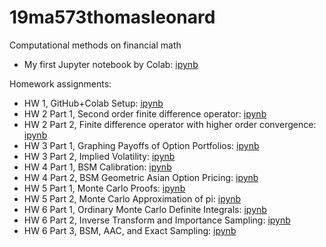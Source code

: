# 19ma573thomasleonard
Computational methods on financial math

* My first Jupyter notebook by Colab: [ipynb](src/first_notebook_v01.ipynb)

Homework assignments:
* HW 1, GitHub+Colab Setup: [ipynb](src/homework1_v01.ipynb)
* HW 2 Part 1, Second order finite difference operator: [ipynb](src/hw2_second_fd_v01.ipynb)
* HW 2 Part 2, Finite difference operator with higher order convergence: [ipynb](src/hw2_ex_fd_v02.ipynb)
* HW 3 Part 1, Graphing Payoffs of Option Portfolios: [ipynb](src/hw3_option_combinations_v02.ipynb)
* HW 3 Part 2, Implied Volatility: [ipynb](src/hw3_implied_volatility_v02.ipynb)
* HW 4 Part 1, BSM Calibration: [ipynb](src/hw4_bsm_calibration_v02.ipynb)
* HW 4 Part 2, BSM Geometric Asian Option Pricing: [ipynb](src/hw4_bsm_geometric_asian_option_v02.ipynb)
* HW 5 Part 1, Monte Carlo Proofs: [ipynb](src/hw5_mc_01_v02.ipynb)
* HW 5 Part 2, Monte Carlo Approximation of pi: [ipynb](src/hw5_mc_02_v02.ipynb)
* HW 6 Part 1, Ordinary Monte Carlo Definite Integrals: [ipynb](src/hw6_omc_integral_v01.ipynb)
* HW 6 Part 2, Inverse Transform and Importance Sampling: [ipynb](src/hw6_is_it_integral_v01.ipynb)
* HW 6 Part 3, BSM, AAC, and Exact Sampling: [ipynb](src/hw6_exact_sample_v01.ipynb)
